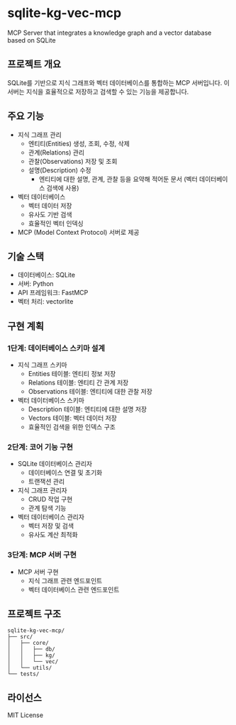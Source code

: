 # sqlite-kg-vec-mcp
MCP Server that integrates a knowledge graph and a vector database based on SQLite

## 프로젝트 개요
SQLite를 기반으로 지식 그래프와 벡터 데이터베이스를 통합하는 MCP 서버입니다. 이 서버는 지식을 효율적으로 저장하고 검색할 수 있는 기능을 제공합니다.

## 주요 기능
- 지식 그래프 관리
  - 엔티티(Entities) 생성, 조회, 수정, 삭제
  - 관계(Relations) 관리
  - 관찰(Observations) 저장 및 조회
  - 설명(Description) 수정
    - 엔티티에 대한 설명, 관계, 관찰 등을 요약해 적어둔 문서 (벡터 데이터베이스 검색에 사용)
- 벡터 데이터베이스
  - 벡터 데이터 저장
  - 유사도 기반 검색
  - 효율적인 벡터 인덱싱
- MCP (Model Context Protocol) 서버로 제공

## 기술 스택
- 데이터베이스: SQLite
- 서버: Python
- API 프레임워크: FastMCP
- 벡터 처리: vectorlite

## 구현 계획

### 1단계: 데이터베이스 스키마 설계
- 지식 그래프 스키마
  - Entities 테이블: 엔티티 정보 저장
  - Relations 테이블: 엔티티 간 관계 저장
  - Observations 테이블: 엔티티에 대한 관찰 저장
- 벡터 데이터베이스 스키마
  - Description 테이블: 엔티티에 대한 설명 저장
  - Vectors 테이블: 벡터 데이터 저장
  - 효율적인 검색을 위한 인덱스 구조

### 2단계: 코어 기능 구현
- SQLite 데이터베이스 관리자
  - 데이터베이스 연결 및 초기화
  - 트랜잭션 관리
- 지식 그래프 관리자
  - CRUD 작업 구현
  - 관계 탐색 기능
- 벡터 데이터베이스 관리자
  - 벡터 저장 및 검색
  - 유사도 계산 최적화

### 3단계: MCP 서버 구현
- MCP 서버 구현
  - 지식 그래프 관련 엔드포인트
  - 벡터 데이터베이스 관련 엔드포인트

## 프로젝트 구조
```
sqlite-kg-vec-mcp/
├── src/
│   ├── core/
│   │   ├── db/
│   │   ├── kg/
│   │   └── vec/
│   └── utils/
└── tests/
```
## 라이선스
MIT License
